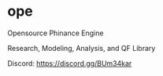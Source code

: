 # ope
Opensource Phinance Engine

Research, Modeling, Analysis, and QF Library

Discord: https://discord.gg/BUm34kar
